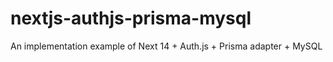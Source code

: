 # nextjs-authjs-prisma-mysql
An implementation example of Next 14 + Auth.js + Prisma adapter + MySQL
